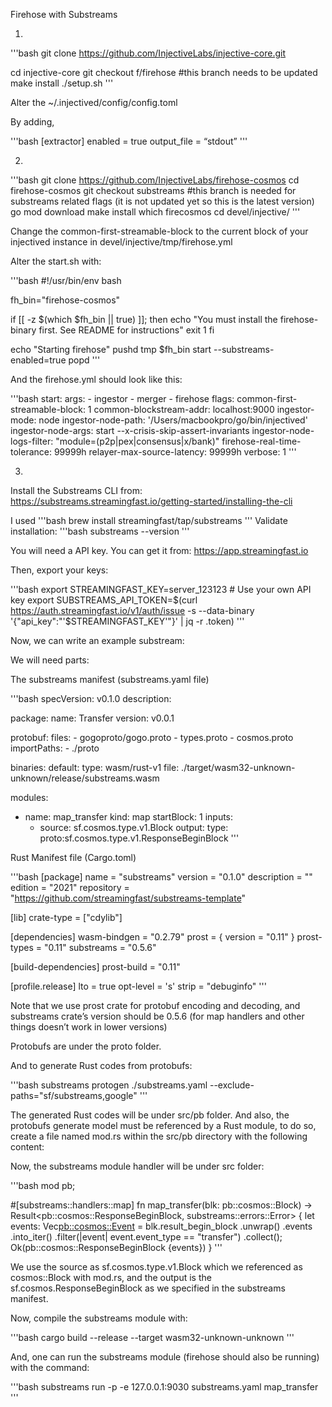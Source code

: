 Firehose with Substreams


1.
'''bash
git clone https://github.com/InjectiveLabs/injective-core.git

cd injective-core
git checkout f/firehose #this branch needs to be updated
make install
./setup.sh
'''

Alter the ~/.injectived/config/config.toml

By adding,

'''bash
[extractor]
enabled = true
output_file = “stdout”
'''

2.
'''bash
git clone https://github.com/InjectiveLabs/firehose-cosmos
cd firehose-cosmos
git checkout substreams #this branch is needed for substreams related flags (it is not updated yet so this is the latest version)
go mod download
make install
which firecosmos
cd devel/injective/
'''

Change the common-first-streamable-block to the current block of your injectived instance in devel/injective/tmp/firehose.yml

Alter the start.sh with:

'''bash
#!/usr/bin/env bash

fh_bin="firehose-cosmos"

if [[ -z $(which $fh_bin || true) ]]; then
  echo "You must install the firehose-binary first. See README for instructions"
  exit 1
fi

echo "Starting firehose"
pushd tmp
$fh_bin start --substreams-enabled=true
popd
'''

And the firehose.yml should look like this:

'''bash
start:
  args:
    - ingestor
    - merger
    - firehose
  flags:
    common-first-streamable-block: 1
    common-blockstream-addr: localhost:9000
    ingestor-mode: node
    ingestor-node-path: '/Users/macbookpro/go/bin/injectived'
    ingestor-node-args: start --x-crisis-skip-assert-invariants
    ingestor-node-logs-filter: "module=(p2p|pex|consensus|x/bank)"
    firehose-real-time-tolerance: 99999h
    relayer-max-source-latency: 99999h
    verbose: 1
'''

3.

Install the Substreams CLI from: https://substreams.streamingfast.io/getting-started/installing-the-cli

I used 
'''bash
brew install streamingfast/tap/substreams
'''
Validate installation:
'''bash
substreams --version
'''

You will need a API key. You can get it from: https://app.streamingfast.io

Then, export your keys:

'''bash
export STREAMINGFAST_KEY=server_123123 # Use your own API key
export SUBSTREAMS_API_TOKEN=$(curl https://auth.streamingfast.io/v1/auth/issue -s --data-binary '{"api_key":"'$STREAMINGFAST_KEY'"}' | jq -r .token)
'''

Now, we can write an example substream:

We will need parts:

The substreams manifest (substreams.yaml file)

'''bash
specVersion: v0.1.0
description: 

package:
  name: Transfer
  version: v0.0.1

protobuf:
  files:
    - gogoproto/gogo.proto
    - types.proto
    - cosmos.proto
  importPaths:
    - ./proto

binaries:
  default:
    type: wasm/rust-v1
    file: ./target/wasm32-unknown-unknown/release/substreams.wasm

modules:
  - name: map_transfer
    kind: map
    startBlock: 1
    inputs:
      - source: sf.cosmos.type.v1.Block
    output: 
      type: proto:sf.cosmos.type.v1.ResponseBeginBlock
'''


Rust Manifest file (Cargo.toml)

'''bash
[package]
name = "substreams"
version = "0.1.0"
description = ""
edition = "2021"
repository = "https://github.com/streamingfast/substreams-template"

[lib]
crate-type = ["cdylib"]

[dependencies]
wasm-bindgen = "0.2.79"
prost = { version = "0.11" }
prost-types = "0.11"
substreams = "0.5.6" 

[build-dependencies]
prost-build = "0.11"

[profile.release]
lto = true
opt-level = 's'
strip = "debuginfo"
'''

Note that we use prost crate for protobuf encoding and decoding, and substreams crate’s version should be 0.5.6 (for map handlers and other things doesn’t work in lower versions)

Protobufs are under the proto folder.

And to generate Rust codes from protobufs:

'''bash
substreams protogen ./substreams.yaml --exclude-paths="sf/substreams,google"
''' 

The generated Rust codes will be under src/pb folder. And also, the protobufs generate model must be referenced by a Rust module, to do so, create a file named mod.rs within the src/pb directory with the following content:

Now, the substreams module handler will be under src folder:

'''bash
mod pb;

#[substreams::handlers::map]
fn map_transfer(blk: pb::cosmos::Block) -> Result<pb::cosmos::ResponseBeginBlock, substreams::errors::Error> {
    let events: Vec<pb::cosmos::Event> = blk.result_begin_block
        .unwrap()
        .events
        .into_iter()
        .filter(|event| event.event_type == "transfer")
        .collect();
    Ok(pb::cosmos::ResponseBeginBlock {events})
}
'''

We use the source as sf.cosmos.type.v1.Block which we referenced as cosmos::Block with mod.rs, and the output is the sf.cosmos.ResponseBeginBlock as we specified in the substreams manifest.

Now, compile the substreams module with:

'''bash
cargo build --release --target wasm32-unknown-unknown
'''

And, one can run the substreams module (firehose should also be running) with the command:

'''bash
substreams run -p -e 127.0.0.1:9030 substreams.yaml map_transfer
'''



